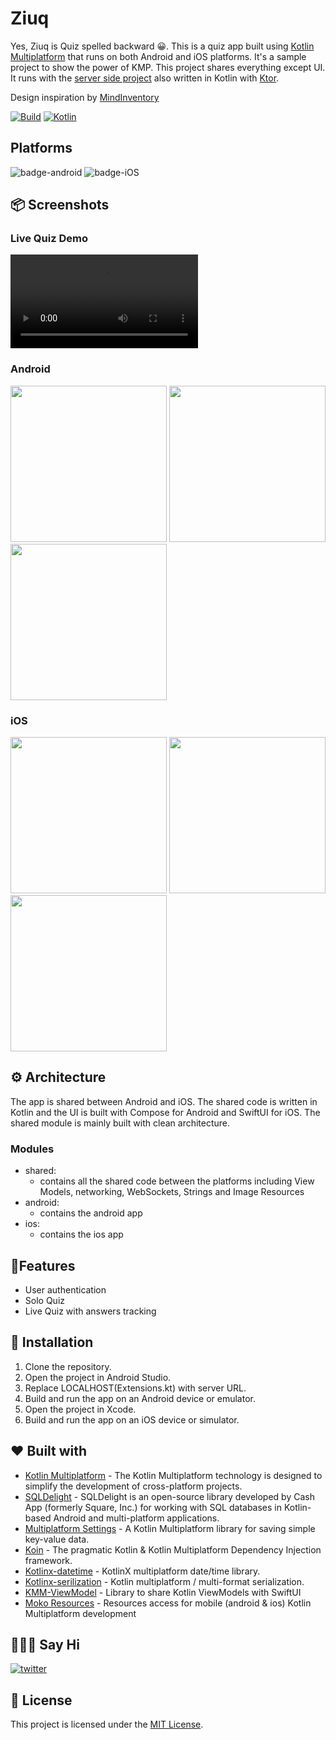 # Ziuq

Yes, Ziuq is Quiz spelled backward 😀. This is a quiz app built using [Kotlin Multiplatform](https://kotlinlang.org/docs/multiplatform.html) that runs on both Android and iOS platforms. It's a sample project to show the power of KMP. This project shares everything except UI. It runs with the [server side project](https://kotlinlang.org/docs/multiplatform.html) also written in Kotlin with [Ktor](https://ktor.io).

Design inspiration by [MindInventory](https://dribbble.com/shots/20511315-Educational-Quiz-App)

[![Build](https://github.com/xxfast/NYTimes-KMP/actions/workflows/build.yml/badge.svg)](https://github.com/xxfast/NYTimes-KMP/actions/workflows/build.yml)
[![Kotlin](https://img.shields.io/badge/Kotlin-1.9.21-blue.svg?style=flat&logo=kotlin)](https://kotlinlang.org)

## Platforms
![badge-android](http://img.shields.io/badge/platform-android-6EDB8D.svg?style=flat "badge-android")
![badge-iOS](http://img.shields.io/badge/platform-ios-EAEAEA.svg?style=flat)

## 📦 Screenshots
### Live Quiz Demo
![Demo](media/ziuq-live-quiz-demo.mov)

### Android
<img src="media/android-main.png"  width="250"/> <img src="media/android-type.png"  width="250"/> <img src="media/android-quiz.png" width="250"/>

### iOS
<img src="media/ios-main.png"  width="250"/>  <img src="media/ios-quiz.png"  width="250"/>  <img src="media/ios-res.png"  width="250"/>


## ⚙️ Architecture
The app is shared between Android and iOS. The shared code is written in Kotlin and the UI is built with Compose for Android and SwiftUI for iOS. The shared module is mainly built with clean architecture.

### Modules
- shared:
    - contains all the shared code between the platforms including View Models, networking, WebSockets, Strings and Image Resources
- android:
    - contains the android app
- ios:
    - contains the ios app

## 📱Features

* User authentication
* Solo Quiz
* Live Quiz with answers tracking

## 💾 Installation

1. Clone the repository.
2. Open the project in Android Studio.
3. Replace LOCALHOST(Extensions.kt) with server URL.
4. Build and run the app on an Android device or emulator.
5. Open the project in Xcode.
6. Build and run the app on an iOS device or simulator.


## ❤️ Built with
- [Kotlin Multiplatform](https://kotlinlang.org/docs/multiplatform.html) - The Kotlin Multiplatform technology is designed to simplify the development of cross-platform projects.
- [SQLDelight](https://github.com/cashapp/sqldelight) - SQLDelight is an open-source library developed by Cash App (formerly Square, Inc.) for working with SQL databases in Kotlin-based Android and multi-platform applications.
- [Multiplatform Settings](https://github.com/russhwolf/multiplatform-settings) - A Kotlin Multiplatform library for saving simple key-value data.
- [Koin](https://insert-koin.io/) - The pragmatic Kotlin & Kotlin Multiplatform Dependency Injection framework.
- [Kotlinx-datetime](https://github.com/Kotlin/kotlinx-datetime) - KotlinX multiplatform date/time library.
- [Kotlinx-serilization](https://github.com/Kotlin/kotlinx.serialization) - Kotlin multiplatform / multi-format serialization.
- [KMM-ViewModel](https://github.com/rickclephas/KMM-ViewModel) - Library to share Kotlin ViewModels with SwiftUI
- [Moko Resources](https://github.com/icerockdev/moko-resources) - Resources access for mobile (android & ios) Kotlin Multiplatform development


## 🙋🏻‍♂️ Say Hi

[![twitter](https://img.shields.io/badge/twitter-@norrisboat-orange.svg?style=flat-square)](https://twitter.com/norrisboat)


## 📜 License

This project is licensed under the [MIT License](https://www.droidcon.com/2023/09/06/migrating-an-android-app-to-ios-with-kmp-part-i-first-steps-and-architecture/).
